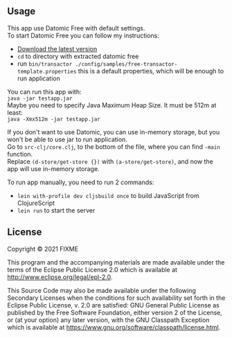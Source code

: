 ## Usage

This app use Datomic Free with default settings. \
To start Datomic Free you can follow my instructions:
- [Download the latest version](https://my.datomic.com/downloads/free)
- `cd` to directory with extracted datomic free
- run `bin/transactor ./config/samples/free-transactor-template.properties`
this is a default properties, which will be enough to run application

You can run this app with: \
`java -jar testapp.jar` \
Maybe you need to specify Java Maximum Heap Size. It must be 512m at least: \
`java -Xmx512m -jar testapp.jar`

If you don't want to use Datomic, you can use in-memory storage, but you won't be able to use jar to run application. \
Go to `src-clj/core.clj`, to the bottom of the file, where you can find `-main` function. \
Replace `(d-store/get-store {})` with `(a-store/get-store)`, and now the app will use in-memory storage.

To run app manually, you need to run 2 commands:
 - `lein with-profile dev cljsbuild once` to build JavaScript from ClojureScript
 - `lein run` to start the server 

## License

Copyright © 2021 FIXME

This program and the accompanying materials are made available under the
terms of the Eclipse Public License 2.0 which is available at
http://www.eclipse.org/legal/epl-2.0.

This Source Code may also be made available under the following Secondary
Licenses when the conditions for such availability set forth in the Eclipse
Public License, v. 2.0 are satisfied: GNU General Public License as published by
the Free Software Foundation, either version 2 of the License, or (at your
option) any later version, with the GNU Classpath Exception which is available
at https://www.gnu.org/software/classpath/license.html.
